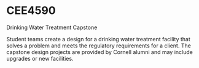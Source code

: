 # CEE4590
Drinking Water Treatment Capstone

Student teams create a design for a drinking water treatment facility that solves a problem and meets
the regulatory requirements for a client. The capstone design projects are provided by Cornell alumni
and may include upgrades or new facilities.

